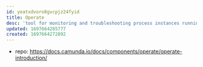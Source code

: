 ```yaml
---
id: yeatxdvoro8gvcpjz24fyid
title: Operate
desc: 'tool for monitoring and troubleshooting process instances running in Zeebe'
updated: 1697664285777
created: 1697664272892
---
```


- repo: https://docs.camunda.io/docs/components/operate/operate-introduction/
